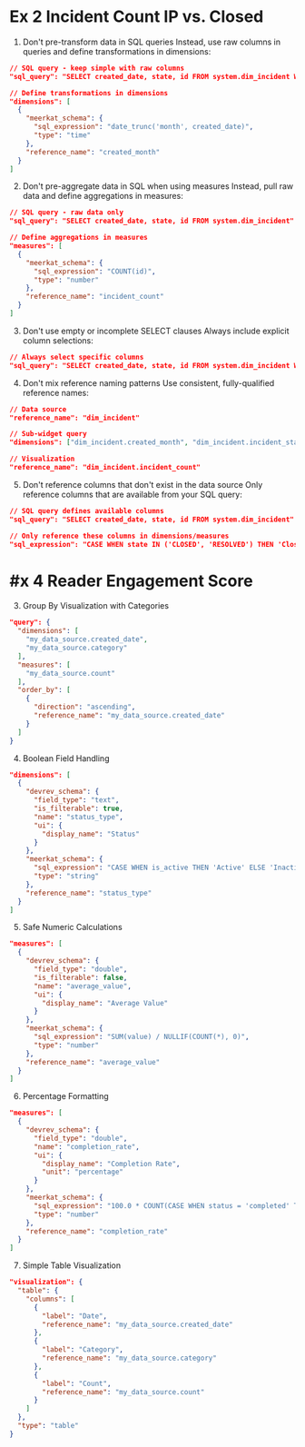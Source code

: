 # Ex 2 Incident Count IP vs. Closed

1. Don't pre-transform data in SQL queries
   Instead, use raw columns in queries and define transformations in dimensions:

```json
// SQL query - keep simple with raw columns
"sql_query": "SELECT created_date, state, id FROM system.dim_incident WHERE is_deleted = FALSE"

// Define transformations in dimensions
"dimensions": [
  {
    "meerkat_schema": {
      "sql_expression": "date_trunc('month', created_date)",
      "type": "time"
    },
    "reference_name": "created_month"
  }
]
```

2. Don't pre-aggregate data in SQL when using measures
   Instead, pull raw data and define aggregations in measures:

```json
// SQL query - raw data only
"sql_query": "SELECT created_date, state, id FROM system.dim_incident"

// Define aggregations in measures
"measures": [
  {
    "meerkat_schema": {
      "sql_expression": "COUNT(id)",
      "type": "number"
    },
    "reference_name": "incident_count"
  }
]
```

3. Don't use empty or incomplete SELECT clauses
   Always include explicit column selections:

```json
// Always select specific columns
"sql_query": "SELECT created_date, state, id FROM system.dim_incident WHERE is_deleted = FALSE"
```

4. Don't mix reference naming patterns
   Use consistent, fully-qualified reference names:

```json
// Data source
"reference_name": "dim_incident"

// Sub-widget query
"dimensions": ["dim_incident.created_month", "dim_incident.incident_status"]

// Visualization
"reference_name": "dim_incident.incident_count"
```

5. Don't reference columns that don't exist in the data source
   Only reference columns that are available from your SQL query:

```json
// SQL query defines available columns
"sql_query": "SELECT created_date, state, id FROM system.dim_incident"

// Only reference these columns in dimensions/measures
"sql_expression": "CASE WHEN state IN ('CLOSED', 'RESOLVED') THEN 'Closed' ELSE 'In Progress' END"
```

# #x 4 Reader Engagement Score

3. Group By Visualization with Categories

```json
"query": {
  "dimensions": [
    "my_data_source.created_date",
    "my_data_source.category"
  ],
  "measures": [
    "my_data_source.count"
  ],
  "order_by": [
    {
      "direction": "ascending",
      "reference_name": "my_data_source.created_date"
    }
  ]
}
```

4. Boolean Field Handling

```json
"dimensions": [
  {
    "devrev_schema": {
      "field_type": "text",
      "is_filterable": true,
      "name": "status_type",
      "ui": {
        "display_name": "Status"
      }
    },
    "meerkat_schema": {
      "sql_expression": "CASE WHEN is_active THEN 'Active' ELSE 'Inactive' END",
      "type": "string"
    },
    "reference_name": "status_type"
  }
]
```

5. Safe Numeric Calculations

```json
"measures": [
  {
    "devrev_schema": {
      "field_type": "double",
      "is_filterable": false,
      "name": "average_value",
      "ui": {
        "display_name": "Average Value"
      }
    },
    "meerkat_schema": {
      "sql_expression": "SUM(value) / NULLIF(COUNT(*), 0)",
      "type": "number"
    },
    "reference_name": "average_value"
  }
]
```

6. Percentage Formatting

```json
"measures": [
  {
    "devrev_schema": {
      "field_type": "double",
      "name": "completion_rate",
      "ui": {
        "display_name": "Completion Rate",
        "unit": "percentage"
      }
    },
    "meerkat_schema": {
      "sql_expression": "100.0 * COUNT(CASE WHEN status = 'completed' THEN 1 END) / NULLIF(COUNT(*), 0)",
      "type": "number"
    },
    "reference_name": "completion_rate"
  }
]
```

7. Simple Table Visualization

```json
"visualization": {
  "table": {
    "columns": [
      {
        "label": "Date",
        "reference_name": "my_data_source.created_date"
      },
      {
        "label": "Category",
        "reference_name": "my_data_source.category"
      },
      {
        "label": "Count",
        "reference_name": "my_data_source.count"
      }
    ]
  },
  "type": "table"
}
```
